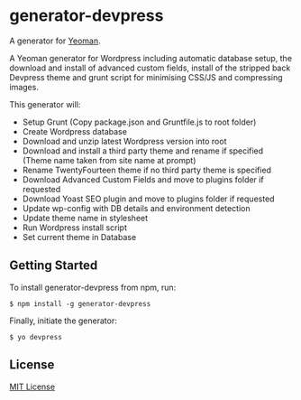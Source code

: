# generator-devpress

A generator for [Yeoman](http://yeoman.io).

A Yeoman generator for Wordpress including automatic database setup, the download and install of advanced custom fields, install of the stripped back Devpress theme and grunt script for minimising CSS/JS and compressing images.

This generator will:

* Setup Grunt (Copy package.json and Gruntfile.js to root folder)
* Create Wordpress database
* Download and unzip latest Wordpress version into root
* Download and install a third party theme and rename if specified (Theme name taken from site name at prompt)
* Rename TwentyFourteen theme if no third party theme is specified
* Download Advanced Custom Fields and move to plugins folder if requested
* Download Yoast SEO plugin and move to plugins folder if requested
* Update wp-config with DB details and environment detection
* Update theme name in stylesheet
* Run Wordpress install script
* Set current theme in Database

## Getting Started

To install generator-devpress from npm, run:

```
$ npm install -g generator-devpress
```

Finally, initiate the generator:

```
$ yo devpress
```
## License

[MIT License](http://en.wikipedia.org/wiki/MIT_License)
